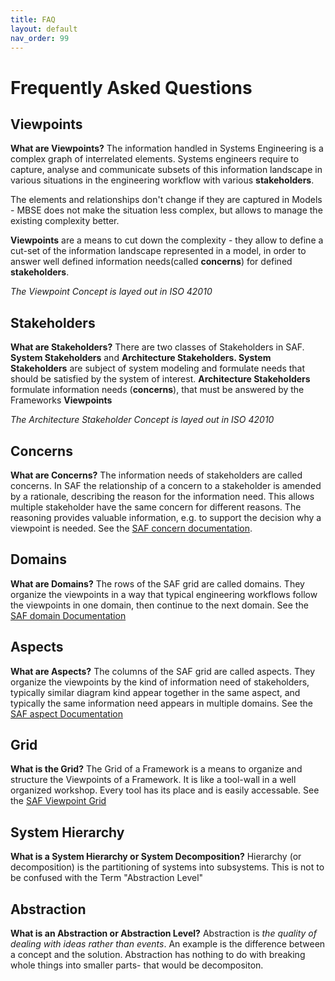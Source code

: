 ```yaml
---
title: FAQ
layout: default
nav_order: 99
---
```

# Frequently Asked Questions
## Viewpoints
**What are Viewpoints?** 
The information handled in Systems Engineering is a complex graph of interrelated elements. Systems engineers require to capture, analyse and communicate subsets of this information landscape in various situations in the engineering workflow with various **stakeholders**.

The elements and relationships don't change if they are captured in Models - MBSE does not make the situation less complex, but allows to manage the existing complexity better.

**Viewpoints** are a means to cut down the complexity - they allow to define a cut-set of the information landscape represented in a model, in order to answer well defined information needs(called **concerns**) for defined **stakeholders**.

*The Viewpoint Concept is layed out in ISO 42010*

## Stakeholders
**What are Stakeholders?** 
There are two classes of Stakeholders in SAF. **System Stakeholders** and **Architecture Stakeholders. System Stakeholders** are subject of system modeling and formulate needs that should be satisfied by the system of interest.
**Architecture Stakeholders** formulate information needs (**concerns**), that must be answered by the Frameworks **Viewpoints**

*The Architecture Stakeholder Concept is layed out in ISO 42010*
## Concerns
**What are Concerns?** 
The information needs of stakeholders are called concerns. In SAF the relationship of a concern to a stakeholder is amended by a rationale, describing the reason for the information need.
This allows multiple stakeholder have the same concern for different reasons. The reasoning provides valuable information, e.g. to support the decision why a viewpoint is needed. 
See the [SAF concern documentation](userdoc/concerns.md).

## Domains
**What are Domains?**
The rows of the SAF grid are called  domains. They organize the viewpoints in a way that typical engineering workflows follow the viewpoints in one domain, then continue to the next domain. 
See the [SAF domain Documentation](userdoc/domains.md)

## Aspects
**What are Aspects?**
The columns of the SAF grid are called aspects. They organize the viewpoints by the kind of information need of stakeholders, typically similar diagram kind appear together in the same aspect, and typically the same information need appears in multiple domains. 
See the [SAF aspect Documentation](userdoc/aspects.md)

## Grid
**What is the Grid?** 
The Grid of a Framework is a means to organize and structure the Viewpoints of a Framework. It is like a tool-wall in a well organized workshop. Every tool has its place and is easily accessable.
See the [SAF Viewpoint Grid](userdoc.md#saf-viewpoint-grid)

## System Hierarchy
**What is a System Hierarchy or System Decomposition?**
Hierarchy (or decomposition) is the partitioning of systems into subsystems.
This is not to be confused with the Term "Abstraction Level"

## Abstraction
**What is an Abstraction or Abstraction Level?**
Abstraction is *the quality of dealing with ideas rather than events*.
An example is the difference between a concept and the solution.
Abstraction has nothing to do with breaking whole things into smaller parts- that would be decompositon. 
